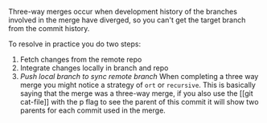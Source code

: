 Three-way merges occur when development history of the branches involved in the merge have diverged, so you can't get the target branch from the commit history. 

To resolve in practice you do two steps:
1. Fetch changes from the remote repo
2. Integrate changes locally in branch and repo
3. *Push local branch to sync remote branch*
When completing a three way merge you might notice a strategy of `ort` or `recursive`. This is basically saying that the merge was a three-way merge, if you also use the [[git cat-file]] with the p flag to see the parent of this commit it will show two parents for each commit used in the merge.